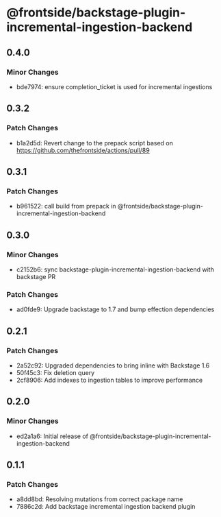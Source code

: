 # @frontside/backstage-plugin-incremental-ingestion-backend

## 0.4.0

### Minor Changes

- bde7974: ensure completion_ticket is used for incremental ingestions

## 0.3.2

### Patch Changes

- b1a2d5d: Revert change to the prepack script based on https://github.com/thefrontside/actions/pull/89

## 0.3.1

### Patch Changes

- b961522: call build from prepack in @frontside/backstage-plugin-incremental-ingestion-backend

## 0.3.0

### Minor Changes

- c2152b6: sync backstage-plugin-incremental-ingestion-backend with backstage PR

### Patch Changes

- ad0fde9: Upgrade backstage to 1.7 and bump effection dependencies

## 0.2.1

### Patch Changes

- 2a52c92: Upgraded dependencies to bring inline with Backstage 1.6
- 50f45c3: Fix deletion query
- 2cf8906: Add indexes to ingestion tables to improve performance

## 0.2.0

### Minor Changes

- ed2a1a6: Initial release of @frontside/backstage-plugin-incremental-ingestion-backend

## 0.1.1

### Patch Changes

- a8dd8bd: Resolving mutations from correct package name
- 7886c2d: Add backstage incremental ingestion backend plugin
